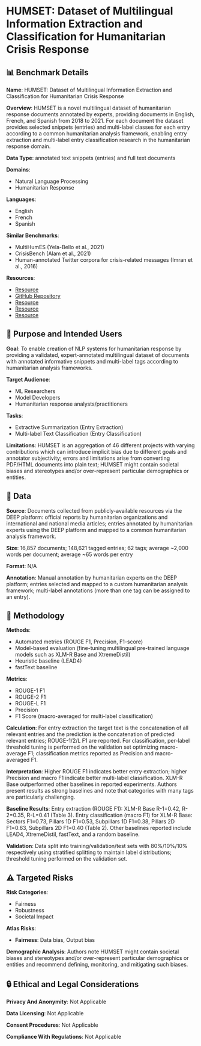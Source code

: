 # HUMSET: Dataset of Multilingual Information Extraction and Classification for Humanitarian Crisis Response

## 📊 Benchmark Details

**Name**: HUMSET: Dataset of Multilingual Information Extraction and Classification for Humanitarian Crisis Response

**Overview**: HUMSET is a novel multilingual dataset of humanitarian response documents annotated by experts, providing documents in English, French, and Spanish from 2018 to 2021. For each document the dataset provides selected snippets (entries) and multi-label classes for each entry according to a common humanitarian analysis framework, enabling entry extraction and multi-label entry classification research in the humanitarian response domain.

**Data Type**: annotated text snippets (entries) and full text documents

**Domains**:
- Natural Language Processing
- Humanitarian Response

**Languages**:
- English
- French
- Spanish

**Similar Benchmarks**:
- MultiHumES (Yela-Bello et al., 2021)
- CrisisBench (Alam et al., 2021)
- Human-annotated Twitter corpora for crisis-related messages (Imran et al., 2016)

**Resources**:
- [Resource](https://blog.thedeep.io/humset/)
- [GitHub Repository](https://github.com/the-deep/humset)
- [Resource](https://thedeep.io/)
- [Resource](https://datafriendlyspace.org/)
- [Resource](https://app.thedeep.io/)

## 🎯 Purpose and Intended Users

**Goal**: To enable creation of NLP systems for humanitarian response by providing a validated, expert-annotated multilingual dataset of documents with annotated informative snippets and multi-label tags according to humanitarian analysis frameworks.

**Target Audience**:
- ML Researchers
- Model Developers
- Humanitarian response analysts/practitioners

**Tasks**:
- Extractive Summarization (Entry Extraction)
- Multi-label Text Classification (Entry Classification)

**Limitations**: HUMSET is an aggregation of 46 different projects with varying contributions which can introduce implicit bias due to different goals and annotator subjectivity; errors and limitations arise from converting PDF/HTML documents into plain text; HUMSET might contain societal biases and stereotypes and/or over-represent particular demographics or entities.

## 💾 Data

**Source**: Documents collected from publicly-available resources via the DEEP platform: official reports by humanitarian organizations and international and national media articles; entries annotated by humanitarian experts using the DEEP platform and mapped to a common humanitarian analysis framework.

**Size**: 16,857 documents; 148,621 tagged entries; 62 tags; average ~2,000 words per document; average ~65 words per entry

**Format**: N/A

**Annotation**: Manual annotation by humanitarian experts on the DEEP platform; entries selected and mapped to a custom humanitarian analysis framework; multi-label annotations (more than one tag can be assigned to an entry).

## 🔬 Methodology

**Methods**:
- Automated metrics (ROUGE F1, Precision, F1-score)
- Model-based evaluation (fine-tuning multilingual pre-trained language models such as XLM-R Base and XtremeDistil)
- Heuristic baseline (LEAD4)
- fastText baseline

**Metrics**:
- ROUGE-1 F1
- ROUGE-2 F1
- ROUGE-L F1
- Precision
- F1 Score (macro-averaged for multi-label classification)

**Calculation**: For entry extraction the target text is the concatenation of all relevant entries and the prediction is the concatenation of predicted relevant entries; ROUGE-1/2/L F1 are reported. For classification, per-label threshold tuning is performed on the validation set optimizing macro-average F1; classification metrics reported as Precision and macro-averaged F1.

**Interpretation**: Higher ROUGE F1 indicates better entry extraction; higher Precision and macro F1 indicate better multi-label classification. XLM-R Base outperformed other baselines in reported experiments. Authors present results as strong baselines and note that categories with many tags are particularly challenging.

**Baseline Results**: Entry extraction (ROUGE F1): XLM-R Base R-1=0.42, R-2=0.35, R-L=0.41 (Table 3). Entry classification (macro F1) for XLM-R Base: Sectors F1=0.73, Pillars 1D F1=0.53, Subpillars 1D F1=0.38, Pillars 2D F1=0.63, Subpillars 2D F1=0.40 (Table 2). Other baselines reported include LEAD4, XtremeDistil, fastText, and a random baseline.

**Validation**: Data split into training/validation/test sets with 80%/10%/10% respectively using stratified splitting to maintain label distributions; threshold tuning performed on the validation set.

## ⚠️ Targeted Risks

**Risk Categories**:
- Fairness
- Robustness
- Societal Impact

**Atlas Risks**:
- **Fairness**: Data bias, Output bias

**Demographic Analysis**: Authors note HUMSET might contain societal biases and stereotypes and/or over-represent particular demographics or entities and recommend defining, monitoring, and mitigating such biases.

## 🔒 Ethical and Legal Considerations

**Privacy And Anonymity**: Not Applicable

**Data Licensing**: Not Applicable

**Consent Procedures**: Not Applicable

**Compliance With Regulations**: Not Applicable
